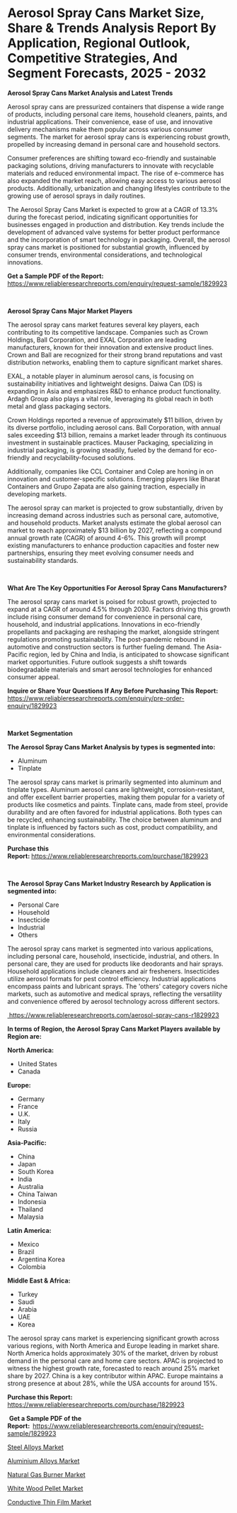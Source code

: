<p><h1>Aerosol Spray Cans Market Size, Share & Trends Analysis Report By Application, Regional Outlook, Competitive Strategies, And Segment Forecasts, 2025 - 2032</h1></p><p><strong>Aerosol Spray Cans Market Analysis and Latest Trends</strong></p>
<p><p>Aerosol spray cans are pressurized containers that dispense a wide range of products, including personal care items, household cleaners, paints, and industrial applications. Their convenience, ease of use, and innovative delivery mechanisms make them popular across various consumer segments. The market for aerosol spray cans is experiencing robust growth, propelled by increasing demand in personal care and household sectors. </p><p>Consumer preferences are shifting toward eco-friendly and sustainable packaging solutions, driving manufacturers to innovate with recyclable materials and reduced environmental impact. The rise of e-commerce has also expanded the market reach, allowing easy access to various aerosol products. Additionally, urbanization and changing lifestyles contribute to the growing use of aerosol sprays in daily routines.</p><p>The Aerosol Spray Cans Market is expected to grow at a CAGR of 13.3% during the forecast period, indicating significant opportunities for businesses engaged in production and distribution. Key trends include the development of advanced valve systems for better product performance and the incorporation of smart technology in packaging. Overall, the aerosol spray cans market is positioned for substantial growth, influenced by consumer trends, environmental considerations, and technological innovations.</p></p>
<p><strong>Get a Sample PDF of the Report:&nbsp;</strong> <a href="https://www.reliableresearchreports.com/enquiry/request-sample/1829923?utm_campaign=116&utm_medium=2&utm_source=Github&utm_content=ia&utm_term=31012025&utm_id=aerosol-spray-cans">https://www.reliableresearchreports.com/enquiry/request-sample/1829923</a></p>
<p>&nbsp;</p>
<p><strong>Aerosol Spray Cans Major Market Players</strong></p>
<p><p>The aerosol spray cans market features several key players, each contributing to its competitive landscape. Companies such as Crown Holdings, Ball Corporation, and EXAL Corporation are leading manufacturers, known for their innovation and extensive product lines. Crown and Ball are recognized for their strong brand reputations and vast distribution networks, enabling them to capture significant market shares.</p><p>EXAL, a notable player in aluminum aerosol cans, is focusing on sustainability initiatives and lightweight designs. Daiwa Can (DS) is expanding in Asia and emphasizes R&D to enhance product functionality. Ardagh Group also plays a vital role, leveraging its global reach in both metal and glass packaging sectors.</p><p>Crown Holdings reported a revenue of approximately $11 billion, driven by its diverse portfolio, including aerosol cans. Ball Corporation, with annual sales exceeding $13 billion, remains a market leader through its continuous investment in sustainable practices. Mauser Packaging, specializing in industrial packaging, is growing steadily, fueled by the demand for eco-friendly and recyclability-focused solutions.</p><p>Additionally, companies like CCL Container and Colep are honing in on innovation and customer-specific solutions. Emerging players like Bharat Containers and Grupo Zapata are also gaining traction, especially in developing markets.</p><p>The aerosol spray can market is projected to grow substantially, driven by increasing demand across industries such as personal care, automotive, and household products. Market analysts estimate the global aerosol can market to reach approximately $13 billion by 2027, reflecting a compound annual growth rate (CAGR) of around 4-6%. This growth will prompt existing manufacturers to enhance production capacities and foster new partnerships, ensuring they meet evolving consumer needs and sustainability standards.</p></p>
<p>&nbsp;</p>
<p><strong>What Are The Key Opportunities For Aerosol Spray Cans Manufacturers?</strong></p>
<p><p>The aerosol spray cans market is poised for robust growth, projected to expand at a CAGR of around 4.5% through 2030. Factors driving this growth include rising consumer demand for convenience in personal care, household, and industrial applications. Innovations in eco-friendly propellants and packaging are reshaping the market, alongside stringent regulations promoting sustainability. The post-pandemic rebound in automotive and construction sectors is further fueling demand. The Asia-Pacific region, led by China and India, is anticipated to showcase significant market opportunities. Future outlook suggests a shift towards biodegradable materials and smart aerosol technologies for enhanced consumer appeal.</p></p>
<p><strong>Inquire or Share Your Questions If Any Before Purchasing This Report:</strong> <a href="https://www.reliableresearchreports.com/enquiry/pre-order-enquiry/1829923?utm_campaign=116&utm_medium=2&utm_source=Github&utm_content=ia&utm_term=31012025&utm_id=aerosol-spray-cans">https://www.reliableresearchreports.com/enquiry/pre-order-enquiry/1829923</a></p>
<p>&nbsp;</p>
<p><strong>Market Segmentation</strong></p>
<p><strong>The Aerosol Spray Cans Market Analysis by types is segmented into:</strong></p>
<p><ul><li>Aluminum</li><li>Tinplate</li></ul></p>
<p><p>The aerosol spray cans market is primarily segmented into aluminum and tinplate types. Aluminum aerosol cans are lightweight, corrosion-resistant, and offer excellent barrier properties, making them popular for a variety of products like cosmetics and paints. Tinplate cans, made from steel, provide durability and are often favored for industrial applications. Both types can be recycled, enhancing sustainability. The choice between aluminum and tinplate is influenced by factors such as cost, product compatibility, and environmental considerations.</p></p>
<p><strong>Purchase this Report:&nbsp;</strong><a href="https://www.reliableresearchreports.com/purchase/1829923?utm_campaign=116&utm_medium=2&utm_source=Github&utm_content=ia&utm_term=31012025&utm_id=aerosol-spray-cans">https://www.reliableresearchreports.com/purchase/1829923</a></p>
<p>&nbsp;</p>
<p><strong>The Aerosol Spray Cans Market Industry Research by Application is segmented into:</strong></p>
<p><ul><li>Personal Care</li><li>Household</li><li>Insecticide</li><li>Industrial</li><li>Others</li></ul></p>
<p><p>The aerosol spray cans market is segmented into various applications, including personal care, household, insecticide, industrial, and others. In personal care, they are used for products like deodorants and hair sprays. Household applications include cleaners and air fresheners. Insecticides utilize aerosol formats for pest control efficiency. Industrial applications encompass paints and lubricant sprays. The 'others' category covers niche markets, such as automotive and medical sprays, reflecting the versatility and convenience offered by aerosol technology across different sectors.</p></p>
<p><a href="https://www.reliableresearchreports.com/aerosol-spray-cans-r1829923?utm_campaign=116&utm_medium=2&utm_source=Github&utm_content=ia&utm_term=31012025&utm_id=aerosol-spray-cans">&nbsp;https://www.reliableresearchreports.com/aerosol-spray-cans-r1829923</a></p>
<p><strong>In terms of Region, the Aerosol Spray Cans Market Players available by Region are:</strong></p>
<p>
    <p> <strong> North America: </strong>
        <ul>
            <li>United States</li>
            <li>Canada</li>
        </ul>
        </p> 
    <p> <strong> Europe: </strong>
        <ul>
            <li>Germany</li>
            <li>France</li>
            <li>U.K.</li>
            <li>Italy</li>
            <li>Russia</li>
        </ul>
        </p> 
    <p> <strong> Asia-Pacific: </strong>
        <ul>
            <li>China</li>
            <li>Japan</li>
            <li>South Korea</li>
            <li>India</li>
            <li>Australia</li>
            <li>China Taiwan</li>
            <li>Indonesia</li>
            <li>Thailand</li>
            <li>Malaysia</li>
        </ul>
        </p> 
    <p> <strong> Latin America: </strong>
        <ul>
            <li>Mexico</li>
            <li>Brazil</li>
            <li>Argentina Korea</li>
            <li>Colombia</li>
        </ul>
        </p> 
    <p> <strong> Middle East & Africa: </strong>
        <ul>
            <li>Turkey</li>
            <li>Saudi</li>
            <li>Arabia</li>
            <li>UAE</li>
            <li>Korea</li>
        </ul>
    </p>
    </p>
<p><p>The aerosol spray cans market is experiencing significant growth across various regions, with North America and Europe leading in market share. North America holds approximately 30% of the market, driven by robust demand in the personal care and home care sectors. APAC is projected to witness the highest growth rate, forecasted to reach around 25% market share by 2027. China is a key contributor within APAC. Europe maintains a strong presence at about 28%, while the USA accounts for around 15%.</p></p>
<p><strong>Purchase this Report: </strong><a href="https://www.reliableresearchreports.com/purchase/1829923?utm_campaign=116&utm_medium=2&utm_source=Github&utm_content=ia&utm_term=31012025&utm_id=aerosol-spray-cans">https://www.reliableresearchreports.com/purchase/1829923</a></p>
<p>&nbsp;<strong>Get a Sample PDF of the Report:&nbsp;&nbsp;</strong><a href="https://www.reliableresearchreports.com/enquiry/request-sample/1829923?utm_campaign=116&utm_medium=2&utm_source=Github&utm_content=ia&utm_term=31012025&utm_id=aerosol-spray-cans">https://www.reliableresearchreports.com/enquiry/request-sample/1829923</a></p>
<p><strong></strong></p>
<p><p><a href="https://github.com/antonioc6hal/Market-Research-Report-List-1/blob/main/steel-alloys-market.md?utm_campaign=116&utm_medium=2&utm_source=Github&utm_content=ia&utm_term=31012025&utm_id=aerosol-spray-cans">Steel Alloys Market</a></p><p><a href="https://github.com/hammelximalschid/Market-Research-Report-List-1/blob/main/aluminium-alloys-market.md?utm_campaign=116&utm_medium=2&utm_source=Github&utm_content=ia&utm_term=31012025&utm_id=aerosol-spray-cans">Aluminium Alloys Market</a></p><p><a href="https://github.com/kimberjam0i/Market-Research-Report-List-1/blob/main/natural-gas-burner-market.md?utm_campaign=116&utm_medium=2&utm_source=Github&utm_content=ia&utm_term=31012025&utm_id=aerosol-spray-cans">Natural Gas Burner Market</a></p><p><a href="https://github.com/osbornrdaflalo/Market-Research-Report-List-1/blob/main/white-wood-pellet-market.md?utm_campaign=116&utm_medium=2&utm_source=Github&utm_content=ia&utm_term=31012025&utm_id=aerosol-spray-cans">White Wood Pellet Market</a></p><p><a href="https://github.com/lashaunm5st/Market-Research-Report-List-1/blob/main/conductive-thin-film-market.md?utm_campaign=116&utm_medium=2&utm_source=Github&utm_content=ia&utm_term=31012025&utm_id=aerosol-spray-cans">Conductive Thin Film Market</a></p></p>